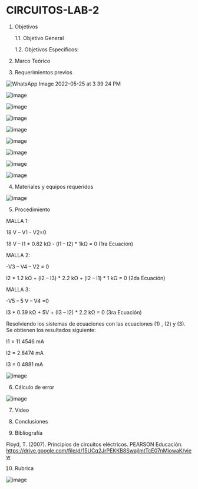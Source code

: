 # CIRCUITOS-LAB-2

1. Objetivos 

   1.1. Objetivo General 

   1.2. Objetivos Específicos:

2. Marco Teórico

3. Requerimientos previos

![WhatsApp Image 2022-05-25 at 3 39 24 PM](https://user-images.githubusercontent.com/94011974/170363043-dac7e229-48d0-4467-8dd9-9bf04b88d455.jpeg)

![image](https://user-images.githubusercontent.com/94011974/142952915-dad27811-013b-4912-98d6-a02ff6977e25.png)

![image](https://user-images.githubusercontent.com/94011974/142952989-b9a24545-ddbc-47d9-b3a4-c7b980adbda3.png)

![image](https://user-images.githubusercontent.com/94011974/142952995-0b19ecf0-9efb-4e75-a76a-937de9e51a31.png)

![image](https://user-images.githubusercontent.com/94011974/142953002-f6a6a13b-46fb-4ce1-b570-dba0042f2928.png)

![image](https://user-images.githubusercontent.com/94011974/142953012-b581f980-baa2-4a70-9d1f-b57ba461f44e.png)

![image](https://user-images.githubusercontent.com/94011974/142953015-db7af82f-4307-4d56-b6f2-69e914f5f5c7.png)

![image](https://user-images.githubusercontent.com/94011974/142953029-a1798450-8ebf-49c4-841d-72e3cbb76a88.png)

![image](https://user-images.githubusercontent.com/94011974/142953035-3381bdbd-22de-45e5-bce4-d012dbc64584.png)

4. Materiales y equipos requeridos

![image](https://user-images.githubusercontent.com/94011974/142951161-85a7ecea-bf4d-45bb-81eb-164e07b5fcc8.png)

5. Procedimiento

MALLA 1: 

18 V – V1 - V2=0 

18 V – I1 * 0.82 kΩ - (I1 – I2) * 1kΩ = 0  (1ra Ecuación)

MALLA 2:

-V3 – V4 – V2 = 0

I2 * 1.2 kΩ + (I2 – I3) * 2.2 kΩ + (I2 – I1) * 1 kΩ = 0  (2da Ecuación)

MALLA 3:

-V5 – 5 V – V4 =0

I3 * 0.39 kΩ + 5V + (I3 – I2) * 2.2 kΩ = 0  (3ra Ecuación)

Resolviendo los sistemas de ecuaciones con las ecuaciones (1) , (2) y (3). 
Se obtienen los resultados siguiente:
 
I1 = 11.4546 mA

I2 = 2.8474 mA

I3 = 0.4881 mA

![image](https://user-images.githubusercontent.com/93958596/142954116-4c4841c1-bf03-4ef8-80f5-dbb0307dfdfb.png)

6. Cálculo de error

![image](https://user-images.githubusercontent.com/94011974/170057592-12d7c136-22cd-4cac-9532-0e92eb81f1b9.png)

7.  Video

8. Conclusiones

9. Bibliografía

Floyd, T. (2007). Principios de circuitos eléctricos. PEARSON Educación. https://drive.google.com/file/d/15UCq2JrPEKKB8SwajlmtTcE07nMiowaK/view

10. Rubrica

![image](https://user-images.githubusercontent.com/94011974/169427061-265123c2-f557-4b9a-9ef6-5a545e89aff2.png)
